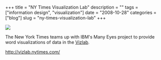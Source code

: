 +++
title = "NY Times Visualization Lab"
description = ""
tags = ["information design", "visualization"]
date = "2008-10-28"
categories = ["blog"]
slug = "ny-times-visualization-lab"
+++



  <div class="notebook-screenshot"><a href="http://vizlab.nytimes.com/"><img src="http://media.konigi.com/notebook/nyt-manyeyes-vizlab.jpg" class="notebook-image" /></a></div><p>The New York Times teams up with IBM's Many Eyes project to provide word visualizations of data in the <a href="http://vizlab.nytimes.com/">Vizlab</a>.</p>
    
  <a href="http://vizlab.nytimes.com/">http://vizlab.nytimes.com/</a>

